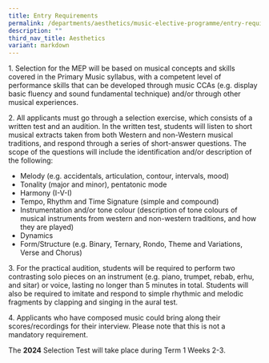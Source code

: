 ```yaml
---
title: Entry Requirements
permalink: /departments/aesthetics/music-elective-programme/entry-requirements/
description: ""
third_nav_title: Aesthetics
variant: markdown
---
```

1\. Selection for the MEP will be based on musical concepts and skills covered in the Primary Music syllabus, with a competent level of performance skills that can be developed through music CCAs (e.g. display basic fluency and sound fundamental technique) and/or through other musical experiences.

2\. All applicants must go through a selection exercise, which consists of a written test and an audition. In the written test, students will listen to short musical extracts taken from both Western and non-Western musical traditions, and respond through a series of short-answer questions. The scope of the questions will include the identification and/or description of the following:

*   Melody (e.g. accidentals, articulation, contour, intervals, mood)
*   Tonality (major and minor), pentatonic mode
*   Harmony (I-V-I)
*   Tempo, Rhythm and Time Signature (simple and compound)
*   Instrumentation and/or tone colour (description of tone colours of musical instruments from western and non-western traditions, and how they are played)
*   Dynamics
*   Form/Structure (e.g. Binary, Ternary, Rondo, Theme and Variations, Verse and Chorus)

3\. For the practical audition, students will be required to perform two contrasting solo pieces on an instrument (e.g. piano, trumpet, rebab, erhu, and sitar) or voice, lasting no longer than 5 minutes in total. Students will also be required to imitate and respond to simple rhythmic and melodic fragments by clapping and singing in the aural test.

4\. Applicants who have composed music could bring along their scores/recordings for their interview. Please note that this is not a mandatory requirement.

The **2024** Selection Test will take place during Term 1 Weeks 2-3.